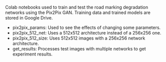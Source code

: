 Colab notebooks used to train and test the road marking degradation networks using the Pix2Pix GAN.
Training data and trained models are stored in Google Drive.

- pix2pix_params: Used to see the effects of changing some parameters.
- pix2pix_512_net: Uses a 512x512 architecture instead of a 256x256 one.
- pix2pix_512_size: Uses 512x512 images with a 256x256 network architecture.
- get_results: Processes test images with multiple networks to get experiment results.
